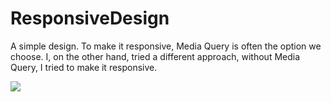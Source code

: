 # ResponsiveDesign
A simple design. To make it responsive, Media Query is often the option we choose. I, on the other hand, tried a different approach, without Media Query, I tried to make it responsive. 

![](https://github.com/ResponsiveDesign/Task.gif)
